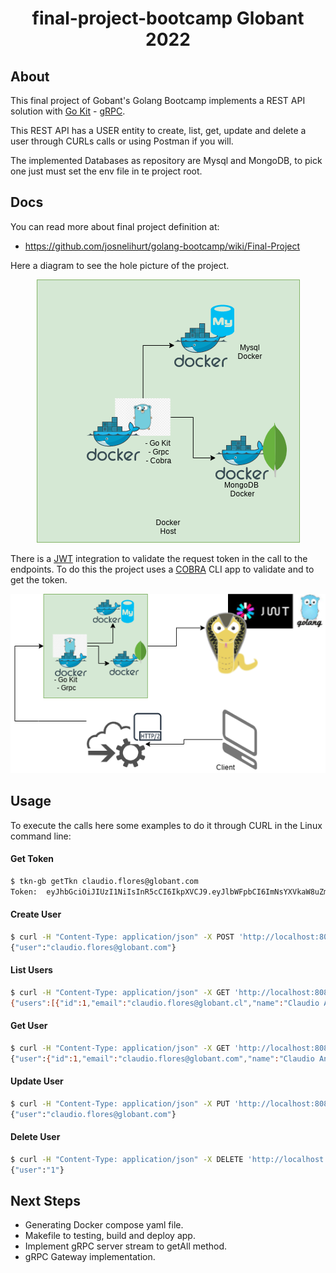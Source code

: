 <div align="center">
<h1>final-project-bootcamp Globant 2022</h1>
</div>

## About

This final project of Gobant's Golang Bootcamp implements a REST API solution with [Go Kit](https://gokit.io/) - [gRPC](https://grpc.io/docs/languages/go/basics/).

This REST API has a USER entity to create, list, get, update and delete a user through CURLs calls or using Postman if you will.

The implemented Databases as repository are Mysql and MongoDB, to pick one just must set the env file in te project root.

## Docs

You can read more about final project definition at:

- https://github.com/josnelihurt/golang-bootcamp/wiki/Final-Project

Here a diagram to see the hole picture of the project.

<div align="center">
<img src="images/general_arch.png" />
</div>

There is a [JWT](https://jwt.io/) integration to validate the request token in the call to the endpoints. To do this the project uses a [COBRA](https://github.com/spf13/cobra) CLI app to validate and to get the token.

<div align="center">
<img src="images/Cobra-jwt_diagram.png" />
</div>

## Usage
To execute the calls here some examples to do it through CURL in the Linux command line:
#### Get Token
```sh
$ tkn-gb getTkn claudio.flores@globant.com
Token:  eyJhbGciOiJIUzI1NiIsInR5cCI6IkpXVCJ9.eyJlbWFpbCI6ImNsYXVkaW8uZmxvcmVzQGdsb2JhbnQuY29tIiwiZXhwIjoxNjQzMzg1Mzg5LCJpYXQiOjE2NDMzODE3NTksIm5iZiI6MTY0MzM4MTc1OX0.RdG4g8Jy1YCDiCkYlTNfdyB9yuoQ0vgIWOt4VBT45aU
```
#### Create User
```sh
$ curl -H "Content-Type: application/json" -X POST 'http://localhost:8080/user/' -d'{"name":"Claudio Andres","lastname":"Flores Sapiain","email":"claudio.flores@globant.com","age":"39","status":"1"}'  -H 'Authorization:Bearer eyJhbGciOiJIUzI1NiIsInR5cCI6IkpXVCJ9.eyJlbWFpbCI6ImNsYXVkaW8uZmxvcmVzQGdsb2JhbnQuY29tIiwiZXhwIjoxNjQzMzg1Mzg5LCJpYXQiOjE2NDMzODE3NTksIm5iZiI6MTY0MzM4MTc1OX0.RdG4g8Jy1YCDiCkYlTNfdyB9yuoQ0vgIWOt4VBT45aU'
{"user":"claudio.flores@globant.com"}
```
#### List Users
```sh
$ curl -H "Content-Type: application/json" -X GET 'http://localhost:8080/user/' -H 'Authorization:Bearer eyJhbGciOiJIUzI1NiIsInR5cCI6IkpXVCJ9.eyJlbWFpbCI6ImNsYXVkaW8uZmxvcmVzQGdsb2JhbnQuY29tIiwiZXhwIjoxNjQzMzg1Mzg5LCJpYXQiOjE2NDMzODE3NTksIm5iZiI6MTY0MzM4MTc1OX0.RdG4g8Jy1YCDiCkYlTNfdyB9yuoQ0vgIWOt4VBT45aU'
{"users":[{"id":1,"email":"claudio.flores@globant.cl","name":"Claudio Andres","lastname":"Flores Sapiain","age":"39","status":"1"},{"id":1,"email":"claudio.flores@globant.cll","name":"ca","lastname":"fs","age":"35","status":"0"},{"id":1,"email":"claudio.flores@globant.com","name":"Claudio Andres","lastname":"Flores Sapiain","age":"39","status":"1"}]}
```
#### Get User
```sh
$ curl -H "Content-Type: application/json" -X GET 'http://localhost:8080/user/claudio.flores@globant.com' -H 'Authorization:Bearer eyJhbGciOiJIUzI1NiIsInR5cCI6IkpXVCJ9.eyJlbWFpbCI6ImNsYXVkaW8uZmxvcmVzQGdsb2JhbnQuY29tIiwiZXhwIjoxNjQzMzg1Mzg5LCJpYXQiOjE2NDMzODE3NTksIm5iZiI6MTY0MzM4MTc1OX0.RdG4g8Jy1YCDiCkYlTNfdyB9yuoQ0vgIWOt4VBT45aU'
{"user":{"id":1,"email":"claudio.flores@globant.com","name":"Claudio Andres","lastname":"Flores Sapiain","age":"39","status":"1"}}
```
#### Update User
```sh
$ curl -H "Content-Type: application/json" -X PUT 'http://localhost:8080/user/claudio.flores@globant.com' -d'{"name":"Claudio","lastname":"Flores","age":"39","status":"1"}'  -H 'Authorization:Bearer eyJhbGciOiJIUzI1NiIsInR5cCI6IkpXVCJ9.eyJlbWFpbCI6ImNsYXVkaW8uZmxvcmVzQGdsb2JhbnQuY29tIiwiZXhwIjoxNjQzMzg1Mzg5LCJpYXQiOjE2NDMzODE3NTksIm5iZiI6MTY0MzM4MTc1OX0.RdG4g8Jy1YCDiCkYlTNfdyB9yuoQ0vgIWOt4VBT45aU' 
{"user":"claudio.flores@globant.com"}
```
#### Delete User
```sh
$ curl -H "Content-Type: application/json" -X DELETE 'http://localhost:8080/user/1' -H 'Authorization:Bearer eyJhbGciOiJIUzI1NiIsInR5cCI6IkpXVCJ9.eyJlbWFpbCI6ImNsYXVkaW8uZmxvcmVzQGdsb2JhbnQuY29tIiwiZXhwIjoxNjQzMzg1Mzg5LCJpYXQiOjE2NDMzODE3NTksIm5iZiI6MTY0MzM4MTc1OX0.RdG4g8Jy1YCDiCkYlTNfdyB9yuoQ0vgIWOt4VBT45aU'
{"user":"1"}
```

## Next Steps
- Generating Docker compose yaml file.
- Makefile to testing, build and deploy app.
- Implement gRPC server stream to getAll method.
- gRPC Gateway implementation.





